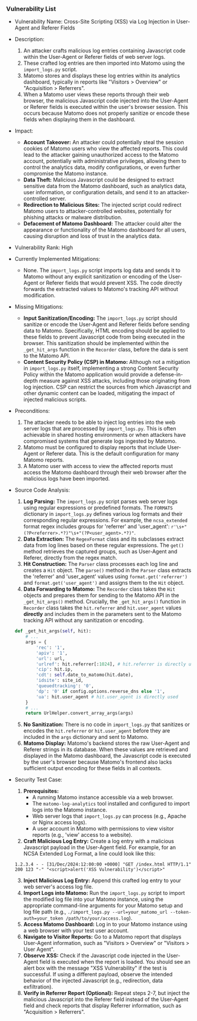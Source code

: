### Vulnerability List

- Vulnerability Name: Cross-Site Scripting (XSS) via Log Injection in User-Agent and Referer Fields
- Description:
    1. An attacker crafts malicious log entries containing Javascript code within the User-Agent or Referer fields of web server logs.
    2. These crafted log entries are then imported into Matomo using the `import_logs.py` script.
    3. Matomo stores and displays these log entries within its analytics dashboard, typically in reports like "Visitors > Overview" or "Acquisition > Referrers".
    4. When a Matomo user views these reports through their web browser, the malicious Javascript code injected into the User-Agent or Referer fields is executed within the user's browser session. This occurs because Matomo does not properly sanitize or encode these fields when displaying them in the dashboard.
- Impact:
    - **Account Takeover:** An attacker could potentially steal the session cookies of Matomo users who view the affected reports. This could lead to the attacker gaining unauthorized access to the Matomo account, potentially with administrative privileges, allowing them to control the analytics data, modify configurations, or even further compromise the Matomo instance.
    - **Data Theft:** Malicious Javascript could be designed to extract sensitive data from the Matomo dashboard, such as analytics data, user information, or configuration details, and send it to an attacker-controlled server.
    - **Redirection to Malicious Sites:** The injected script could redirect Matomo users to attacker-controlled websites, potentially for phishing attacks or malware distribution.
    - **Defacement of Matomo Dashboard:** The attacker could alter the appearance or functionality of the Matomo dashboard for all users, causing disruption and loss of trust in the analytics data.
- Vulnerability Rank: High
- Currently Implemented Mitigations:
    - None. The `import_logs.py` script imports log data and sends it to Matomo without any explicit sanitization or encoding of the User-Agent or Referer fields that would prevent XSS. The code directly forwards the extracted values to Matomo's tracking API without modification.
- Missing Mitigations:
    - **Input Sanitization/Encoding:** The `import_logs.py` script should sanitize or encode the User-Agent and Referer fields before sending data to Matomo. Specifically, HTML encoding should be applied to these fields to prevent Javascript code from being executed in the browser. This sanitization should be implemented within the `_get_hit_args` function in the `Recorder` class, before the data is sent to the Matomo API.
    - **Content Security Policy (CSP) in Matomo:** Although not a mitigation in `import_logs.py` itself, implementing a strong Content Security Policy within the Matomo application would provide a defense-in-depth measure against XSS attacks, including those originating from log injection. CSP can restrict the sources from which Javascript and other dynamic content can be loaded, mitigating the impact of injected malicious scripts.
- Preconditions:
    1. The attacker needs to be able to inject log entries into the web server logs that are processed by `import_logs.py`. This is often achievable in shared hosting environments or when attackers have compromised systems that generate logs ingested by Matomo.
    2. Matomo must be configured to display reports that include User-Agent or Referer data. This is the default configuration for many Matomo reports.
    3. A Matomo user with access to view the affected reports must access the Matomo dashboard through their web browser after the malicious logs have been imported.
- Source Code Analysis:
    1. **Log Parsing:** The `import_logs.py` script parses web server logs using regular expressions or predefined formats. The `FORMATS` dictionary in `import_logs.py` defines various log formats and their corresponding regular expressions. For example, the `ncsa_extended` format regex includes groups for 'referrer' and 'user_agent': `r'\s+"(?P<referrer>.*?)"\s+"(?P<user_agent>.*?)"`.
    2. **Data Extraction:** The `RegexFormat` class and its subclasses extract data from log lines based on these regular expressions. The `get()` method retrieves the captured groups, such as User-Agent and Referer, directly from the regex match.
    3. **Hit Construction:** The `Parser` class processes each log line and creates a `Hit` object. The `parse()` method in the `Parser` class extracts the 'referrer' and 'user_agent' values using `format.get('referrer')` and `format.get('user_agent')` and assigns them to the `Hit` object.
    4. **Data Forwarding to Matomo:** The `Recorder` class takes the `Hit` objects and prepares them for sending to the Matomo API in the `_get_hit_args()` method.  Crucially, the `_get_hit_args()` function in `Recorder` class takes the `hit.referrer` and `hit.user_agent` values **directly** and includes them in the parameters sent to the Matomo tracking API without any sanitization or encoding.
    ```python
    def _get_hit_args(self, hit):
        # ...
        args = {
            'rec': '1',
            'apiv': '1',
            'url': url,
            'urlref': hit.referrer[:1024], # hit.referrer is directly used
            'cip': hit.ip,
            'cdt': self.date_to_matomo(hit.date),
            'idsite': site_id,
            'queuedtracking': '0',
            'dp': '0' if config.options.reverse_dns else '1',
            'ua': hit.user_agent # hit.user_agent is directly used
        }
        # ...
        return UrlHelper.convert_array_args(args)
    ```
    5. **No Sanitization:** There is no code in `import_logs.py` that sanitizes or encodes the `hit.referrer` or `hit.user_agent` before they are included in the `args` dictionary and sent to Matomo.
    6. **Matomo Display:** Matomo's backend stores the raw User-Agent and Referer strings in its database. When these values are retrieved and displayed in the Matomo dashboard, the Javascript code is executed by the user's browser because Matomo's frontend also lacks sufficient output encoding for these fields in all contexts.

- Security Test Case:
    1. **Prerequisites:**
        -  A running Matomo instance accessible via a web browser.
        -  The `matomo-log-analytics` tool installed and configured to import logs into the Matomo instance.
        -  Web server logs that `import_logs.py` can process (e.g., Apache or Nginx access logs).
        -  A user account in Matomo with permissions to view visitor reports (e.g., 'view' access to a website).
    2. **Craft Malicious Log Entry:** Create a log entry with a malicious Javascript payload in the User-Agent field. For example, for an NCSA Extended Log Format, a line could look like this:
    ```log
    1.2.3.4 - - [31/Dec/2024:12:00:00 +0000] "GET /index.html HTTP/1.1" 200 123 "-" "<script>alert('XSS Vulnerability')</script>"
    ```
    3. **Inject Malicious Log Entry:** Append this crafted log entry to your web server's access log file.
    4. **Import Logs into Matomo:** Run the `import_logs.py` script to import the modified log file into your Matomo instance, using the appropriate command-line arguments for your Matomo setup and log file path (e.g., `./import_logs.py --url=your_matomo_url --token-auth=your_token /path/to/your/access.log`).
    5. **Access Matomo Dashboard:** Log in to your Matomo instance using a web browser with your test user account.
    6. **Navigate to Visitor Reports:** Go to a Matomo report that displays User-Agent information, such as "Visitors > Overview" or "Visitors > User Agent".
    7. **Observe XSS:** Check if the Javascript code injected in the User-Agent field is executed when the report is loaded. You should see an alert box with the message "XSS Vulnerability" if the test is successful. If using a different payload, observe the intended behavior of the injected Javascript (e.g., redirection, data exfiltration).
    8. **Verify in Referrer Report (Optional):** Repeat steps 2-7, but inject the malicious Javascript into the Referer field instead of the User-Agent field and check reports that display Referrer information, such as "Acquisition > Referrers".